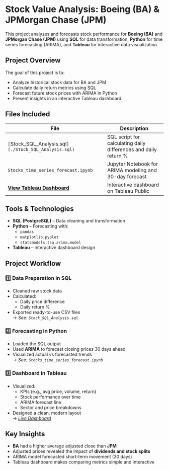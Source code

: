 # Stock Value Analysis: Boeing (BA) & JPMorgan Chase (JPM)

This project analyzes and forecasts stock performance for **Boeing (BA)** and **JPMorgan Chase (JPM)** using **SQL** for data transformation, **Python** for time series forecasting (ARIMA), and **Tableau** for interactive data visualization.


## **Project Overview**

The goal of this project is to:
- Analyze historical stock data for BA and JPM
- Calculate daily return metrics using SQL
- Forecast future stock prices with ARIMA in Python
- Present insights in an interactive Tableau dashboard



## **Files Included**

| File | Description |
|------|-------------|
| `[`Stock_SQL_Analysis.sql`](./Stock_SQL_Analysis.sql)` | SQL script for calculating daily differences and daily return % |
| `Stocks_time_series_forecast.ipynb` | Jupyter Notebook for ARIMA modeling and 30-day forecast |
| **[View Tableau Dashboard](https://public.tableau.com/views/Book1_17455009990720/StockValueAnalysisBAandJPM?:language=en-US&publish=yes&:sid=&:redirect=auth&:display_count=n&:origin=viz_share_link)** | Interactive dashboard on Tableau Public |



## **Tools & Technologies**

- **SQL (PostgreSQL)** – Data cleaning and transformation
- **Python** – Forecasting with:
  - `pandas`
  - `matplotlib.pyplot`
  - `statsmodels.tsa.arima.model`
- **Tableau** – Interactive dashboard design



## **Project Workflow**

### 1️⃣ **Data Preparation in SQL**
- Cleaned raw stock data
- Calculated:
  - Daily price difference
  - Daily return %
- Exported ready-to-use CSV files  
*→ See: `Stock_SQL_Analysis.sql`*

### 2️⃣ **Forecasting in Python**
- Loaded the SQL output
- Used **ARIMA** to forecast closing prices 30 days ahead
- Visualized actual vs forecasted trends  
*→ See: `Stocks_time_series_forecast.ipynb`*

### 3️⃣ **Dashboard in Tableau**
- Visualized:
  - KPIs (e.g., avg price, volume, return)
  - Stock performance over time
  - ARIMA forecast line
  - Sector and price breakdowns
- Designed a clean, modern layout  
*→ [Live Dashboard](https://public.tableau.com/views/Book1_17455009990720/StockValueAnalysisBAandJPM?:language=en-US&publish=yes&:sid=&:redirect=auth&:display_count=n&:origin=viz_share_link)*



## **Key Insights**

- **BA** had a higher average adjusted close than **JPM**
- Adjusted prices revealed the impact of **dividends and stock splits**
- ARIMA model forecasted short-term movement (30 days)
- Tableau dashboard makes comparing metrics simple and interactive
